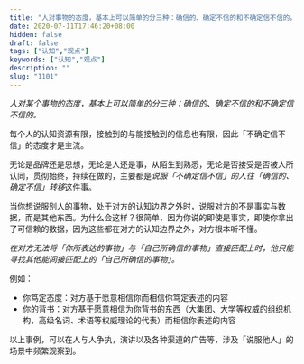 ```yaml
---
title: "人对事物的态度，基本上可以简单的分三种：确信的、确定不信的和不确定信不信的。"
date: 2020-07-11T17:46:20+08:00
hidden: false
draft: false
tags: ["认知","观点"]
keywords: ["认知","观点"]
description: ""
slug: "1101"
---
```


*人对某个事物的态度，基本上可以简单的分三种：确信的、确定不信的和不确定信不信的。*

每个人的认知资源有限，接触到的与能接触到的信息也有限，因此「不确定信不信」的态度才是主流。

无论是品牌还是思想，无论是人还是事，从陌生到熟悉，无论是否接受是否被人所认同，贯彻始终，持续在做的，主要都是*说服「不确定信不信」的人往「确信的、确定不信」转移*这件事。

<!--more-->

当你想说服别人的事物，处于对方的认知边界之外时，说服对方的不是事实与数据，而是其他东西。为什么会这样？很简单，因为你说的即使是事实，即使你拿出了可信赖的数据，因为这些都在对方的认知边界之外，对方根本听不懂。

*在对方无法将「你所表达的事物」与「自己所确信的事物」直接匹配上时，他只能寻找其他能间接匹配上的「自己所确信的事物」。*

例如：
* 你笃定态度：对方基于愿意相信你而相信你笃定表述的内容
* 你的背书：对方基于愿意相信为你背书的东西（大集团、大学等权威的组织机构，高级名词、术语等权威理论的代表）而相信你表述的内容

以上事例，可以在人与人争执，演讲以及各种渠道的广告等，涉及「说服他人」的场景中频繁观察到。